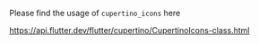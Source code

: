 Please find the usage of `cupertino_icons` here

https://api.flutter.dev/flutter/cupertino/CupertinoIcons-class.html
